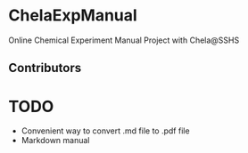 # ChelaExpManual
Online Chemical Experiment Manual Project with Chela@SSHS

## Contributors

# TODO
+ Convenient way to convert .md file to .pdf file
+ Markdown manual

